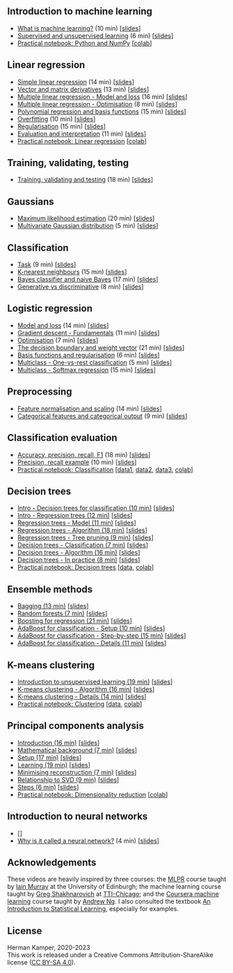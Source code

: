 

Introduction to machine learning
--------------------------------
- [What is machine learning?](https://youtu.be/zVNmaVwistc&list=PLmZlBIcArwhM_7t4ZzxXAs1PWaLqcPusG) (10 min) [[slides](slides/intro_to_ml-crop.pdf)]
- [Supervised and unsupervised learning](https://youtu.be/Ep0TIg88UtM&list=PLmZlBIcArwhM_7t4ZzxXAs1PWaLqcPusG) (6 min) [[slides](slides/intro_to_ml-crop.pdf)]
- [Practical notebook: Python and NumPy](practicals/python_numpy/python_numpy.ipynb) [[colab](https://colab.research.google.com/github/kamperh/data414/blob/main/practicals/python_numpy/python_numpy.ipynb)]


Linear regression
-----------------
- [Simple linear regression](https://youtu.be/L5-lxSGO9bM&list=PLmZlBIcArwhNd_sWiz6f1-NHc3lg3k7PF) (14 min) [[slides](slides/simple_linear_regression-crop.pdf)]
- [Vector and matrix derivatives](https://youtu.be/FCWrduAxf-Q&list=PLmZlBIcArwhNd_sWiz6f1-NHc3lg3k7PF) (13 min) [[slides](slides/vector_matrix_derivatives-crop.pdf)]
- [Multiple linear regression - Model and loss](https://youtu.be/zu34zcyAFzU&list=PLmZlBIcArwhNd_sWiz6f1-NHc3lg3k7PF) (16 min) [[slides](slides/multiple_linear_regression-crop.pdf)]
- [Multiple linear regression - Optimisation](https://youtu.be/QHgjzFm6vnU&list=PLmZlBIcArwhNd_sWiz6f1-NHc3lg3k7PF) (8 min) [[slides](slides/multiple_linear_regression-crop.pdf)]
- [Polynomial regression and basis functions](https://youtu.be/TSFMepJbHa0&list=PLmZlBIcArwhNd_sWiz6f1-NHc3lg3k7PF) (15 min) [[slides](slides/regression_basis_functions-crop.pdf)]
- [Overfitting](https://youtu.be/S7B3LQJrU0w&list=PLmZlBIcArwhNd_sWiz6f1-NHc3lg3k7PF) (10 min) [[slides](slides/overfitting_regularisation-crop.pdf)]
- [Regularisation](https://youtu.be/Zojp8z8GD8c&list=PLmZlBIcArwhNd_sWiz6f1-NHc3lg3k7PF) (15 min) [[slides](slides/overfitting_regularisation-crop.pdf)]
- [Evaluation and interpretation](https://youtu.be/4hkZiGk66J8&list=PLmZlBIcArwhNd_sWiz6f1-NHc3lg3k7PF) (11 min) [[slides](slides/regression_evaluation_interpretation-crop.pdf)]
- [Practical notebook: Linear regression](practicals/linear_regression/data414_linear_regression.ipynb) [[colab](https://colab.research.google.com/github/kamperh/data414/blob/main/practicals/linear_regression/data414_linear_regression.ipynb)]


Training, validating, testing
-----------------------------
- [Training, validating and testing](https://youtu.be/aXRDdjK-hI4&list=PLmZlBIcArwhNd_sWiz6f1-NHc3lg3k7PF) (18 min) [[slides](slides/train_val_test-crop.pdf)]


Gaussians
---------
- [Maximum likelihood estimation](https://youtu.be/i6Rp0eiINgM&list=PLmZlBIcArwhPnCzcSUU5mF90aU_dMSnZ2) (20 min) [[slides](slides/maximum_likelihood-crop.pdf)]
- [Multivariate Gaussian distribution](https://youtu.be/azrTdjrA2bU&list=PLmZlBIcArwhPnCzcSUU5mF90aU_dMSnZ2) (5 min) [[slides](slides/multivariate_gaussian-crop.pdf)]


Classification
--------------
- [Task](https://youtu.be/RqNaY7gnMP8&list=PLmZlBIcArwhMiJk7vCghuHGOGXXjC4n6b) (9 min) [[slides](slides/classification-crop.pdf)]
- [K-nearest neighbours](https://youtu.be/73YHJwp71hk&list=PLmZlBIcArwhMiJk7vCghuHGOGXXjC4n6b) (15 min) [[slides](slides/classification-crop.pdf)]
- [Bayes classifier and naive Bayes](https://youtu.be/AaOTx_eLGZ0&list=PLmZlBIcArwhMiJk7vCghuHGOGXXjC4n6b) (17 min) [[slides](slides/classification-crop.pdf)]
- [Generative vs discriminative](https://youtu.be/kizDqj9d2OM&list=PLmZlBIcArwhMiJk7vCghuHGOGXXjC4n6b) (8 min) [[slides](slides/classification-crop.pdf)]


Logistic regression
-------------------
- [Model and loss](https://youtu.be/nS6YewQAK7I&list=PLmZlBIcArwhOr0ysO1Hg4Wfoww0dZnHz4) (14 min) [[slides](slides/logistic_regression-crop.pdf)]
- [Gradient descent - Fundamentals](https://youtu.be/BlnLoqn3ZBo&list=PLmZlBIcArwhOr0ysO1Hg4Wfoww0dZnHz4) (11 min) [[slides](slides/gradient_descent-crop.pdf)]
- [Optimisation](https://youtu.be/SLhx32b7I3A&list=PLmZlBIcArwhOr0ysO1Hg4Wfoww0dZnHz4) (7 min) [[slides](slides/logistic_regression-crop.pdf)]
- [The decision boundary and weight vector](https://youtu.be/fPT8VeuFRkU&list=PLmZlBIcArwhOr0ysO1Hg4Wfoww0dZnHz4) (21 min) [[slides](slides/logistic_regression-crop.pdf)]
- [Basis functions and regularisation](https://youtu.be/D_rIX0xaYno&list=PLmZlBIcArwhOr0ysO1Hg4Wfoww0dZnHz4) (6 min) [[slides](slides/logistic_regression-crop.pdf)]
- [Multiclass - One-vs-rest classification](https://youtu.be/EYXSve6T5BU&list=PLmZlBIcArwhOr0ysO1Hg4Wfoww0dZnHz4) (5 min) [[slides](slides/multiclass_logistic_regression-crop.pdf)]
- [Multiclass - Softmax regression](https://youtu.be/hYBwBmojXoU&list=PLmZlBIcArwhOr0ysO1Hg4Wfoww0dZnHz4) (15 min) [[slides](slides/multiclass_logistic_regression-crop.pdf)]


Preprocessing
-------------
- [Feature normalisation and scaling](https://youtu.be/EgISGYkGa5A&list=PLmZlBIcArwhNSvaKyVSoIEq0ewNX9KTC4) (14 min)  [[slides](slides/preprocessing-crop.pdf)]
- [Categorical features and categorical output](https://youtu.be/AoZdxBqw9n0&list=PLmZlBIcArwhNSvaKyVSoIEq0ewNX9KTC4) (9 min) [[slides](slides/preprocessing-crop.pdf)]


Classification evaluation
-------------------------
- [Accuracy, precision, recall, F1](https://youtu.be/HblOroXZNUQ&list=PLmZlBIcArwhMiJk7vCghuHGOGXXjC4n6b) (18 min) [[slides](slides/classification_evaluation-crop.pdf)]
- [Precision, recall example](https://youtu.be/lFpdsmRnmZQ&list=PLmZlBIcArwhMiJk7vCghuHGOGXXjC4n6b) (10 min) [[slides](slides/classification_evaluation-crop.pdf)]
- [Practical notebook: Classification](practicals/classification/data414_classification.ipynb) [[data1](practicals/classification/admissions.csv), [data2](practicals/classification/default.csv), [data3](practicals/classification/microchip.csv), [colab](https://colab.research.google.com/github/kamperh/data414/blob/main/practicals/classification/data414_classification.ipynb)]


Decision trees
--------------
- [Intro - Decision trees for classification (10 min)](https://youtu.be/mfzTmt0nTtU&list=PLmZlBIcArwhPrP3H7iejBQpqtP1UHrhFp) [[slides](slides/dt_1_intro-crop.pdf)]
- [Intro - Regression trees (12 min)](https://youtu.be/aGo--5JFpPM&list=PLmZlBIcArwhPrP3H7iejBQpqtP1UHrhFp) [[slides](slides/dt_1_intro-crop.pdf)]
- [Regression trees - Model (11 min)](https://youtu.be/W1UwgQ_0vq8&list=PLmZlBIcArwhPrP3H7iejBQpqtP1UHrhFp) [[slides](slides/dt_2_regression_trees-crop.pdf)]
- [Regression trees - Algorithm (18 min)](https://youtu.be/HEsSYQMtwfQ&list=PLmZlBIcArwhPrP3H7iejBQpqtP1UHrhFp) [[slides](slides/dt_2_regression_trees-crop.pdf)]
- [Regression trees - Tree pruning (9 min)](https://youtu.be/lvaulWuaQak&list=PLmZlBIcArwhPrP3H7iejBQpqtP1UHrhFp) [[slides](slides/dt_2_regression_trees-crop.pdf)]
- [Decision trees - Classification (7 min)](https://youtu.be/mDMHbr-jflU&list=PLmZlBIcArwhPrP3H7iejBQpqtP1UHrhFp) [[slides](slides/dt_3_decision_trees-crop.pdf)]
- [Decision trees - Algorithm (16 min)](https://youtu.be/Utptpje03AI&list=PLmZlBIcArwhPrP3H7iejBQpqtP1UHrhFp) [[slides](slides/dt_3_decision_trees-crop.pdf)]
- [Decision trees - In practice (8 min)](https://youtu.be/UjdRf503tC4&list=PLmZlBIcArwhPrP3H7iejBQpqtP1UHrhFp) [[slides](slides/dt_3_decision_trees-crop.pdf)]
- [Practical notebook: Decision trees](practicals/decision_trees/data414_decision_trees.ipynb) [[data](practicals/decision_trees/heart.csv), [colab](https://colab.research.google.com/github/kamperh/data414/blob/main/practicals/decision_trees/data414_decision_trees.ipynb)]


Ensemble methods
----------------
- [Bagging (13 min)](https://youtu.be/pvZ3ZhlmDCE&list=PLmZlBIcArwhOS-uLDR79Dzzp_e1QdxOhP) [[slides](slides/ensemble_methods_prep-crop.pdf)]
- [Random forests (7 min)](https://youtu.be/7ex0aF2k7YY&list=PLmZlBIcArwhOS-uLDR79Dzzp_e1QdxOhP) [[slides](slides/ensemble_methods_prep-crop.pdf)]
- [Boosting for regression (21 min)](https://youtu.be/9C__SHdkY8A&list=PLmZlBIcArwhOS-uLDR79Dzzp_e1QdxOhP) [[slides](slides/ensemble_methods_prep-crop.pdf)]
- [AdaBoost for classification - Setup (10 min)](https://youtu.be/Oksv-lVq2hQ&list=PLmZlBIcArwhOS-uLDR79Dzzp_e1QdxOhP) [[slides](slides/ensemble_methods_prep-crop.pdf)]
- [AdaBoost for classification - Step-by-step (15 min)](https://youtu.be/Vixw2DOUGec&list=PLmZlBIcArwhOS-uLDR79Dzzp_e1QdxOhP) [[slides](slides/ensemble_methods_prep-crop.pdf)]
- [AdaBoost for classification - Details (11 min)](https://youtu.be/wbmuqXbUFGM&list=PLmZlBIcArwhOS-uLDR79Dzzp_e1QdxOhP) [[slides](slides/ensemble_methods_prep-crop.pdf)]


K-means clustering
------------------
- [Introduction to unsupervised learning (19 min)](https://youtu.be/_Tf1Vi4s7Ec&list=PLmZlBIcArwhMfNuMBg4XR-YQ0QIqdHCrl) [[slides](slides/unsupervised_learning_intro-crop.pdf)]
- [K-means clustering - Algorithm (16 min)](https://youtu.be/PgK1IppRdsE&list=PLmZlBIcArwhMfNuMBg4XR-YQ0QIqdHCrl) [[slides](slides/k_means-crop.pdf)]
- [K-means clustering - Details (14 min)](https://youtu.be/f3-G0txYUEM&list=PLmZlBIcArwhMfNuMBg4XR-YQ0QIqdHCrl) [[slides](slides/k_means-crop.pdf)]
- [Practical notebook: Clustering](practicals/clustering/data414_clustering.ipynb) [[data](practicals/clustering/baby_yoda.png), [colab](https://colab.research.google.com/github/kamperh/data414/blob/main/practicals/clustering/data414_clustering.ipynb)]


Principal components analysis
-----------------------------
- [Introduction (16 min)](https://youtu.be/MLknbgx7k_k&list=PLmZlBIcArwhMfNuMBg4XR-YQ0QIqdHCrl) [[slides](slides/pca-crop.pdf)]
- [Mathematical background (7 min)](https://youtu.be/NoD41tbBVIY&list=PLmZlBIcArwhMfNuMBg4XR-YQ0QIqdHCrl) [[slides](slides/pca-crop.pdf)]
- [Setup (17 min)](https://youtu.be/6b4EEtRynIQ&list=PLmZlBIcArwhMfNuMBg4XR-YQ0QIqdHCrl) [[slides](slides/pca-crop.pdf)]
- [Learning (19 min)](https://youtu.be/Jc7DvdU6U8I&list=PLmZlBIcArwhMfNuMBg4XR-YQ0QIqdHCrl) [[slides](slides/pca-crop.pdf)]
- [Minimising reconstruction (7 min)](https://youtu.be/B1z2zTQ1gxw&list=PLmZlBIcArwhMfNuMBg4XR-YQ0QIqdHCrl) [[slides](slides/pca-crop.pdf)]
- [Relationship to SVD (9 min)](https://youtu.be/DQ_BkPHIl-g&list=PLmZlBIcArwhMfNuMBg4XR-YQ0QIqdHCrl) [[slides](slides/pca-crop.pdf)]
- [Steps (6 min)](https://youtu.be/SazsJHCajOc&list=PLmZlBIcArwhMfNuMBg4XR-YQ0QIqdHCrl) [[slides](slides/pca-crop.pdf)]
- [Practical notebook: Dimensionality reduction](practicals/dimreduction/data414_dimreduction.ipynb) [[colab](https://colab.research.google.com/github/kamperh/data414/blob/main/practicals/dimreduction/data414_dimreduction.ipynb)]


Introduction to neural networks
-------------------------------
- []
- [Why is it called a neural network?]() (4 min) [[slides](slides/intro_nn-crop.pdf)]


Acknowledgements
----------------
These videos are heavily inspired by three courses: the
[MLPR](https://www.inf.ed.ac.uk/teaching/courses/mlpr/2018/notes/) course
taught by [Iain Murray](https://homepages.inf.ed.ac.uk/imurray2/) at the
University of Edinburgh; the machine learning course taught by [Greg
Shakhnarovich](https://home.ttic.edu/~gregory/) at
[TTI-Chicago](https://www.ttic.edu/); and the [Coursera machine
learning](https://www.coursera.org/learn/machine-learning) course taught by
[Andrew Ng](https://www.andrewng.org/). I also consulted the textbook [An
Introduction to Statistical Learning](https://www.statlearning.com/),
especially for examples.


License
-------
Herman Kamper, 2020-2023  
This work is released under a Creative Commons Attribution-ShareAlike
license ([CC BY-SA 4.0](http://creativecommons.org/licenses/by-sa/4.0/)).
